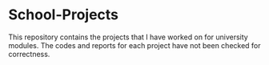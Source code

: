 # School-Projects

This repository contains the projects that I have worked on for university modules. The codes and reports for each project have not been checked for correctness.
